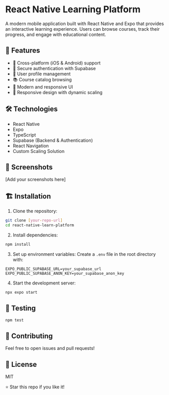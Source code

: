 # React Native Learning Platform

A modern mobile application built with React Native and Expo that provides an interactive learning experience. Users can browse courses, track their progress, and engage with educational content.

## 🚀 Features

- 📱 Cross-platform (iOS & Android) support
- 🔐 Secure authentication with Supabase
- 👤 User profile management
- 📚 Course catalog browsing
- 🎨 Modern and responsive UI
- 📐 Responsive design with dynamic scaling

## 🛠 Technologies

- React Native
- Expo
- TypeScript
- Supabase (Backend & Authentication)
- React Navigation
- Custom Scaling Solution

## 📱 Screenshots

[Add your screenshots here]

## 🏗 Installation

1. Clone the repository:

```bash
git clone [your-repo-url]
cd react-native-learn-platform
```

2. Install dependencies:

```bash
npm install
```

3. Set up environment variables:
   Create a `.env` file in the root directory with:

```
EXPO_PUBLIC_SUPABASE_URL=your_supabase_url
EXPO_PUBLIC_SUPABASE_ANON_KEY=your_supabase_anon_key
```

4. Start the development server:

```bash
npx expo start
```

## 🧪 Testing

```bash
npm test
```

## 🤝 Contributing

Feel free to open issues and pull requests!

## 📝 License

MIT

⭐️ Star this repo if you like it!
